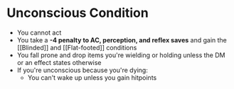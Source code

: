 # Unconscious Condition
* You cannot act
* You take a **-4 penalty to AC, perception, and reflex saves** and gain the [[Blinded]] and [[Flat-footed]] conditions
* You fall prone and drop items you're wielding or holding unless the DM or an effect states otherwise
* If you're unconscious because you're dying:
	* You can't wake up unless you gain hitpoints